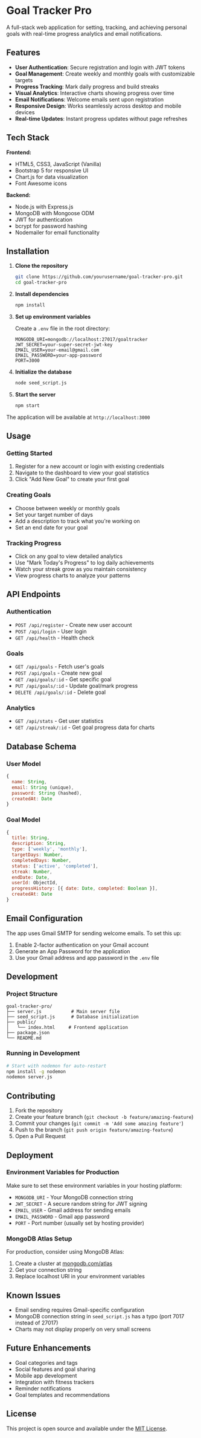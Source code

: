 # Goal Tracker Pro

A full-stack web application for setting, tracking, and achieving personal goals with real-time progress analytics and email notifications.

## Features

- **User Authentication**: Secure registration and login with JWT tokens
- **Goal Management**: Create weekly and monthly goals with customizable targets
- **Progress Tracking**: Mark daily progress and build streaks
- **Visual Analytics**: Interactive charts showing progress over time
- **Email Notifications**: Welcome emails sent upon registration
- **Responsive Design**: Works seamlessly across desktop and mobile devices
- **Real-time Updates**: Instant progress updates without page refreshes

## Tech Stack

**Frontend:**
- HTML5, CSS3, JavaScript (Vanilla)
- Bootstrap 5 for responsive UI
- Chart.js for data visualization
- Font Awesome icons

**Backend:**
- Node.js with Express.js
- MongoDB with Mongoose ODM
- JWT for authentication
- bcrypt for password hashing
- Nodemailer for email functionality

## Installation

1. **Clone the repository**
   ```bash
   git clone https://github.com/yourusername/goal-tracker-pro.git
   cd goal-tracker-pro
   ```

2. **Install dependencies**
   ```bash
   npm install
   ```

3. **Set up environment variables**
   
   Create a `.env` file in the root directory:
   ```env
   MONGODB_URI=mongodb://localhost:27017/goaltracker
   JWT_SECRET=your-super-secret-jwt-key
   EMAIL_USER=your-email@gmail.com
   EMAIL_PASSWORD=your-app-password
   PORT=3000
   ```

4. **Initialize the database**
   ```bash
   node seed_script.js
   ```

5. **Start the server**
   ```bash
   npm start
   ```

The application will be available at `http://localhost:3000`

## Usage

### Getting Started
1. Register for a new account or login with existing credentials
2. Navigate to the dashboard to view your goal statistics
3. Click "Add New Goal" to create your first goal

### Creating Goals
- Choose between weekly or monthly goals
- Set your target number of days
- Add a description to track what you're working on
- Set an end date for your goal

### Tracking Progress
- Click on any goal to view detailed analytics
- Use "Mark Today's Progress" to log daily achievements
- Watch your streak grow as you maintain consistency
- View progress charts to analyze your patterns

## API Endpoints

### Authentication
- `POST /api/register` - Create new user account
- `POST /api/login` - User login
- `GET /api/health` - Health check

### Goals
- `GET /api/goals` - Fetch user's goals
- `POST /api/goals` - Create new goal
- `GET /api/goals/:id` - Get specific goal
- `PUT /api/goals/:id` - Update goal/mark progress
- `DELETE /api/goals/:id` - Delete goal

### Analytics
- `GET /api/stats` - Get user statistics
- `GET /api/streak/:id` - Get goal progress data for charts

## Database Schema

### User Model
```javascript
{
  name: String,
  email: String (unique),
  password: String (hashed),
  createdAt: Date
}
```

### Goal Model
```javascript
{
  title: String,
  description: String,
  type: ['weekly', 'monthly'],
  targetDays: Number,
  completedDays: Number,
  status: ['active', 'completed'],
  streak: Number,
  endDate: Date,
  userId: ObjectId,
  progressHistory: [{ date: Date, completed: Boolean }],
  createdAt: Date
}
```

## Email Configuration

The app uses Gmail SMTP for sending welcome emails. To set this up:

1. Enable 2-factor authentication on your Gmail account
2. Generate an App Password for the application
3. Use your Gmail address and app password in the `.env` file

## Development

### Project Structure
```
goal-tracker-pro/
├── server.js           # Main server file
├── seed_script.js      # Database initialization
├── public/
│   └── index.html     # Frontend application
├── package.json
└── README.md
```

### Running in Development
```bash
# Start with nodemon for auto-restart
npm install -g nodemon
nodemon server.js
```

## Contributing

1. Fork the repository
2. Create your feature branch (`git checkout -b feature/amazing-feature`)
3. Commit your changes (`git commit -m 'Add some amazing feature'`)
4. Push to the branch (`git push origin feature/amazing-feature`)
5. Open a Pull Request

## Deployment

### Environment Variables for Production
Make sure to set these environment variables in your hosting platform:
- `MONGODB_URI` - Your MongoDB connection string
- `JWT_SECRET` - A secure random string for JWT signing
- `EMAIL_USER` - Gmail address for sending emails
- `EMAIL_PASSWORD` - Gmail app password
- `PORT` - Port number (usually set by hosting provider)

### MongoDB Atlas Setup
For production, consider using MongoDB Atlas:
1. Create a cluster at [mongodb.com/atlas](https://mongodb.com/atlas)
2. Get your connection string
3. Replace localhost URI in your environment variables

## Known Issues

- Email sending requires Gmail-specific configuration
- MongoDB connection string in `seed_script.js` has a typo (port 7017 instead of 27017)
- Charts may not display properly on very small screens

## Future Enhancements

- Goal categories and tags
- Social features and goal sharing
- Mobile app development
- Integration with fitness trackers
- Reminder notifications
- Goal templates and recommendations

## License

This project is open source and available under the [MIT License](LICENSE).

